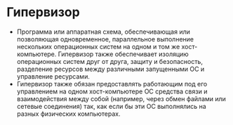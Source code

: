 # Гипервизор

* Программа или аппаратная схема, обеспечивающая или позволяющая одновременное, параллельное выполнение нескольких операционных систем на одном и том же хост-компьютере. Гипервизор также обеспечивает изоляцию операционных систем друг от друга, защиту и безопасность, разделение ресурсов между различными запущенными ОС и управление ресурсами.
 
* Гипервизор также обязан предоставлять работающим под его управлением на одном хост-компьютере ОС средства связи и взаимодействия между собой (например, через обмен файлами или сетевые соединения) так, как если бы эти ОС выполнялись на разных физических компьютерах.